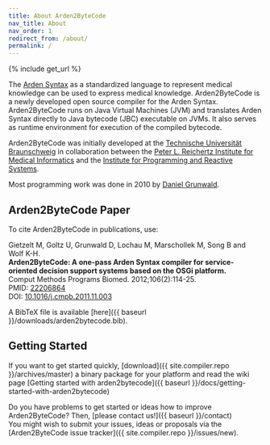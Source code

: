 ```yaml
---
title: About Arden2ByteCode
nav_title: About
nav_order: 1
redirect_from: /about/
permalink: /
---
```

{% include get_url %}

The [Arden Syntax](https://en.wikipedia.org/wiki/Arden_syntax) as a standardized language to represent medical knowledge can be used to express medical knowledge.
Arden2ByteCode is a newly developed open source compiler for the Arden Syntax. Arden2ByteCode runs on Java Virtual Machines (JVM) and translates Arden Syntax directly to Java bytecode (JBC) executable on JVMs. It also serves as runtime environment for execution of the compiled bytecode.

Arden2ByteCode was initially developed at the [Technische Universität Braunschweig](https://www.tu-braunschweig.de/) in collaboration between the [Peter L. Reichertz Institute for Medical Informatics](https://plri.de/en/forschung/projekte/arden2bytecode) and the [Institute for Programming and Reactive Systems](https://www.ips.cs.tu-bs.de/).

Most programming work was done in 2010 by [Daniel Grunwald](https://github.com/dgrunwald).

## Arden2ByteCode Paper

To cite Arden2ByteCode in publications, use:

Gietzelt M, Goltz U, Grunwald D, Lochau M, Marschollek M, Song B and Wolf K-H.  
**Arden2ByteCode: A one-pass Arden Syntax compiler for service-oriented decision support systems based on the OSGi platform.**  
Comput Methods Programs Biomed. 2012;106(2):114-25.  
PMID: [22206864](https://www.ncbi.nlm.nih.gov/pubmed/22206864)  
DOI: [10.1016/j.cmpb.2011.11.003](https://dx.doi.org/10.1016/j.cmpb.2011.11.003)

A BibTeX file is available [here]({{ baseurl }}/downloads/arden2bytecode.bib).

## Getting Started
If you want to get started quickly, [download]({{ site.compiler.repo }}/archives/master) a binary package for your platform and read the wiki page [Getting started with arden2bytecode]({{ baseurl }}/docs/getting-started-with-arden2bytecode)

Do you have problems to get started or ideas how to improve Arden2ByteCode? Then, [please contact us!]({{ baseurl }}/contact)  
You might wish to submit your issues, ideas or proposals via the [Arden2ByteCode issue tracker]({{ site.compiler.repo }}/issues/new).
